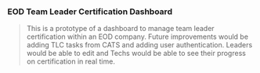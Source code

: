 ### EOD Team Leader Certification Dashboard

>This is a prototype of a dashboard to manage team leader certification
>within an EOD company. Future improvements would be adding TLC tasks
>from CATS and adding user authentication. Leaders would be able to edit
>and Techs would be able to see their progress on certification in
>real time.
